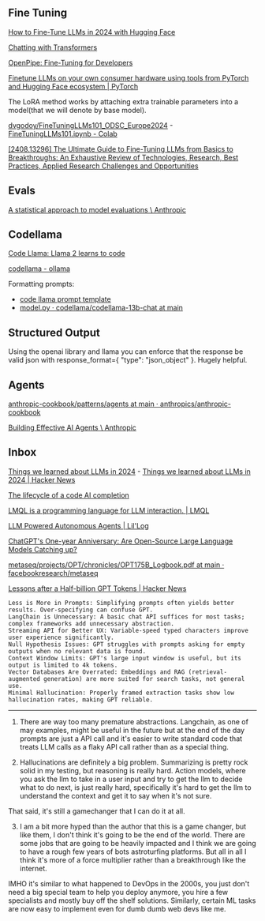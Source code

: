 ## Fine Tuning

[How to Fine-Tune LLMs in 2024 with Hugging Face](https://www.philschmid.de/fine-tune-llms-in-2024-with-trl)

[Chatting with Transformers](https://huggingface.co/docs/transformers/en/conversations)

[OpenPipe: Fine-Tuning for Developers](https://openpipe.ai/)

[Finetune LLMs on your own consumer hardware using tools from PyTorch and Hugging Face ecosystem | PyTorch](https://pytorch.org/blog/finetune-llms/)

The LoRA method works by attaching extra trainable parameters into a model(that we will denote by base model).

[dvgodoy/FineTuningLLMs101_ODSC_Europe2024](https://github.com/dvgodoy/FineTuningLLMs101_ODSC_Europe2024) - [FineTuningLLMs101.ipynb - Colab](https://colab.research.google.com/github/dvgodoy/FineTuningLLMs101_ODSC_Europe2024/blob/main/FineTuningLLMs101.ipynb)

[[2408.13296] The Ultimate Guide to Fine-Tuning LLMs from Basics to Breakthroughs: An Exhaustive Review of Technologies, Research, Best Practices, Applied Research Challenges and Opportunities](https://arxiv.org/abs/2408.13296)

## Evals

[A statistical approach to model evaluations \ Anthropic](https://www.anthropic.com/research/statistical-approach-to-model-evals)

## Codellama

[Code Llama: Llama 2 learns to code](https://huggingface.co/blog/codellama)

[codellama - ollama](https://ollama.com/library/codellama:34b)

Formatting prompts:

- [code llama prompt template](https://huggingface.co/codellama/CodeLlama-7b-Instruct-hf/discussions/19)
- [model.py · codellama/codellama-13b-chat at main](https://huggingface.co/spaces/codellama/codellama-13b-chat/blob/main/model.py#L25-L36)

## Structured Output

Using the openai library and llama you can enforce that the response be valid json with response_format={ "type": "json_object" }. Hugely helpful. 

## Agents

[anthropic-cookbook/patterns/agents at main · anthropics/anthropic-cookbook](https://github.com/anthropics/anthropic-cookbook/tree/main/patterns/agents)

[Building Effective AI Agents \ Anthropic](https://www.anthropic.com/engineering/building-effective-agents)

## Inbox

[Things we learned about LLMs in 2024](https://simonwillison.net/2024/Dec/31/llms-in-2024/) - [Things we learned about LLMs in 2024 | Hacker News](https://news.ycombinator.com/item?id=42560558)

[The lifecycle of a code AI completion](https://sourcegraph.com/blog/the-lifecycle-of-a-code-ai-completion)

[LMQL is a programming language for LLM interaction. | LMQL](https://lmql.ai/#calc)

[LLM Powered Autonomous Agents | Lil'Log](https://lilianweng.github.io/posts/2023-06-23-agent/)

[ChatGPT's One-year Anniversary: Are Open-Source Large Language Models Catching up?](https://arxiv.org/abs/2311.16989)

[metaseq/projects/OPT/chronicles/OPT175B_Logbook.pdf at main · facebookresearch/metaseq](https://github.com/facebookresearch/metaseq/blob/main/projects/OPT/chronicles/OPT175B_Logbook.pdf?fbclid=IwAR1SYEN38IY9FvdnN2UQgCOLk0UrpQRj8eR5F6gsesSErC6rcQnCTDMz8GI)

[Lessons after a Half-billion GPT Tokens | Hacker News](https://news.ycombinator.com/item?id=40015185)

    Less is More in Prompts: Simplifying prompts often yields better results. Over-specifying can confuse GPT.
    LangChain is Unnecessary: A basic chat API suffices for most tasks; complex frameworks add unnecessary abstraction.
    Streaming API for Better UX: Variable-speed typed characters improve user experience significantly.
    Null Hypothesis Issues: GPT struggles with prompts asking for empty outputs when no relevant data is found.
    Context Window Limits: GPT's large input window is useful, but its output is limited to 4k tokens.
    Vector Databases Are Overrated: Embeddings and RAG (retrieval-augmented generation) are more suited for search tasks, not general use.
    Minimal Hallucination: Properly framed extraction tasks show low hallucination rates, making GPT reliable.

---

1. There are way too many premature abstractions. Langchain, as one of may examples, might be useful in the future but at the end of the day prompts are just a API call and it's easier to write standard code that treats LLM calls as a flaky API call rather than as a special thing.

2. Hallucinations are definitely a big problem. Summarizing is pretty rock solid in my testing, but reasoning is really hard. Action models, where you ask the llm to take in a user input and try to get the llm to decide what to do next, is just really hard, specifically it's hard to get the llm to understand the context and get it to say when it's not sure.

That said, it's still a gamechanger that I can do it at all.

3. I am a bit more hyped than the author that this is a game changer, but like them, I don't think it's going to be the end of the world. There are some jobs that are going to be heavily impacted and I think we are going to have a rough few years of bots astroturfing platforms. But all in all I think it's more of a force multiplier rather than a breakthrough like the internet.

IMHO it's similar to what happened to DevOps in the 2000s, you just don't need a big special team to help you deploy anymore, you hire a few specialists and mostly buy off the shelf solutions. Similarly, certain ML tasks are now easy to implement even for dumb dumb web devs like me. 
